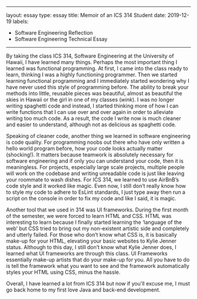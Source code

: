 
---
layout: essay
type: essay
title: Memoir of an ICS 314 Student
date: 2019-12-19
labels:
  - Software Engineering Reflection
  - Software Engineering Technical Essay 
---

By taking the class ICS 314, Software Engineering at the University of Hawaii, I have learned many things. Perhaps the most important thing I learned was functional programming. At first, I came into the class ready to learn, thinking I was a highly functioning programmer. Then we started learning functional programming and I immediately started wondering why I have never used this style of programming before. The ability to break your methods into little, reusable pieces was beautiful, almost as beautiful the skies in Hawaii or the girl in one of my classes (*wink*). I was no longer writing spaghetti code and instead, I started thinking more of how I can write functions that I can use over and over again in order to alleviate writing too much code. As a result, the code I write now is much cleaner and easier to understand, although not as delicious as spaghetti code. 
	
Speaking of cleaner code, another thing we learned in software engineering is code quality. For programming noobs out there who have only written a hello world program before, how your code looks actually matter (shocking!). It matters because teamwork is absolutely necessary for software engineering and if only you can understand your code, then it is meaningless. For projects, especially large scale projects, multiple people will work on the codebase and writing unreadable code is just like leaving your roommate to wash dishes. For ICS 314, we learned to use AirBnB’s code style and it worked like magic. Even now, I still don’t really know how to style my code to adhere to EsLint standards, I just type away then run a script on the console in order to fix my code and like I said, it is magic. 

Another tool that we used in 314 was UI frameworks. During the first month of the semester, we were forced to learn HTML and CSS. HTML was interesting to learn because I finally started learning the ‘language of the web’ but CSS tried to bring out my non-existent artistic side and completely and utterly failed. For those who don’t know what CSS is, it is basically make-up for your HTML, elevating your basic websites to Kylie Jenner status. Although to this day, I still don’t know what Kylie Jenner does, I learned what UI frameworks are through this class. UI Frameworks essentially make-up artists that do your make-up for you. All you have to do is tell the framework what you want to see and the framework automatically styles your HTML using CSS, minus the hassle. 

Overall, I have learned a lot from ICS 314 but now if you'll excuse me, I must go back home to my first love Java and back-end development. 
